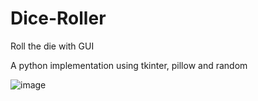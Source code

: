 # Dice-Roller
Roll the die with GUI

A python implementation using tkinter, pillow and random

![image](https://user-images.githubusercontent.com/79055929/176692754-c640faef-6f16-4906-9cd1-426a93f5724f.png)
